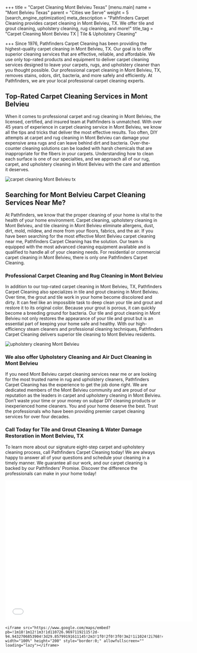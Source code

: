 +++
title = "Carpet Cleaning Mont Belvieu Texas"
[menu.main]
name = "Mont Belvieu Texas"
parent = "Cities we Serve"
weight = 5
[search_engine_optimization]
meta_description = "Pathfinders Carpet Cleaning provides carpet cleaning in Mont Belvieu, TX. We offer tile and grout cleaning, upholstery cleaning, rug cleaning, and more!"
title_tag = "Carpet Cleaning Mont Belvieu TX | Tile & Upholstery Cleaning"

+++
Since 1976, Pathfinders Carpet Cleaning has been providing the highest-quality carpet cleaning in Mont Belvieu, TX. Our goal is to offer superior cleaning services that are effective, reliable, and affordable. We use only top-rated products and equipment to deliver carpet cleaning services designed to leave your carpets, rugs, and upholstery cleaner than you thought possible. Our professional carpet cleaning in Mont Belvieu, TX, removes stains, odors, dirt, bacteria, and more safely and efficiently. At Pathfinders, we are your local professional carpet cleaning experts.

## Top-Rated Carpet Cleaning Services in Mont Belvieu

When it comes to professional carpet and rug cleaning in Mont Belvieu, the licensed, certified, and insured team at Pathfinders is unmatched. With over 45 years of experience in carpet cleaning service in Mont Belvieu, we know all the tips and tricks that deliver the most effective results. Too often, DIY attempts at carpet and rug cleaning in Mont Belvieu can damage your expensive area rugs and can leave behind dirt and bacteria. Over-the-counter cleaning solutions can be loaded with harsh chemicals that are inappropriate for the fibers in your carpets. Understanding how to clean each surface is one of our specialties, and we approach all of our rug, carpet, and upholstery cleaning in Mont Belvieu with the care and attention it deserves.

![carpet cleaning Mont Belvieu tx](/uploads/carpet-cleaning-mont-belvieu-tx.jpeg "carpet cleaning Mont Belvieu tx")

## Searching for Mont Belvieu Carpet Cleaning Services Near Me?

At Pathfinders, we know that the proper cleaning of your home is vital to the health of your home environment. Carpet cleaning, upholstery cleaning in Mont Belvieu, and tile cleaning in Mont Belvieu eliminate allergens, dust, dirt, mold, mildew, and more from your floors, fabrics, and the air. If you have been searching for the most effective Mont Belvieu carpet cleaning near me, Pathfinders Carpet Cleaning has the solution. Our team is equipped with the most advanced cleaning equipment available and is qualified to handle all of your cleaning needs. For residential or commercial carpet cleaning in Mont Belvieu, there is only one Pathfinders Carpet Cleaning.

### Professional Carpet Cleaning and Rug Cleaning in Mont Belvieu

In addition to our top-rated carpet cleaning in Mont Belvieu, TX, Pathfinders Carpet Cleaning also specializes in tile and grout cleaning in Mont Belvieu. Over time, the grout and tile work in your home become discolored and dirty. It can feel like an impossible task to deep clean your tile and grout and restore it to its original color. Because your grout is porous, it can quickly become a breeding ground for bacteria. Our tile and grout cleaning in Mont Belvieu not only restores the appearance of your tile and grout but is an essential part of keeping your home safe and healthy. With our high-efficiency steam cleaners and professional cleaning techniques, Pathfinders Carpet Cleaning delivers superior tile cleaning to Mont Belvieu residents.

![upholstery cleaning Mont Belvieu](/uploads/upholstery-cleaning-mont-belvieu.jpeg "upholstery cleaning Mont Belvieu")

### We also offer Upholstery Cleaning and Air Duct Cleaning in Mont Belvieu

If you need Mont Belvieu carpet cleaning services near me or are looking for the most trusted name in rug and upholstery cleaners, Pathfinders Carpet Cleaning has the experience to get the job done right. We are dedicated members of the Mont Belvieu community and are proud of our reputation as the leaders in carpet and upholstery cleaning in Mont Belvieu. Don’t waste your time or your money on subpar DIY cleaning products or inexperienced home cleaners. You and your home deserve the best. Trust the professionals who have been providing premier carpet cleaning services for over four decades.

### Call Today for Tile and Grout Cleaning & Water Damage Restoration in Mont Belvieu, TX

To learn more about our signature eight-step carpet and upholstery cleaning process, call Pathfinders Carpet Cleaning today! We are always happy to answer all of your questions and schedule your cleaning in a timely manner. We guarantee all our work, and our carpet cleaning is backed by our Pathfinders’ Promise. Discover the difference the professionals can make in your home today!

<iframe src="[https://www.google.com/maps/embed?pb=](https://www.google.com/maps/embed?pb= "https://www.google.com/maps/embed?pb=")!1m18!1m12!1m3!1d110726.96971192115!2d-94.9432706853904!3d29.85799191611145!2m3!1f0!2f0!3f0!3m2!1i1024!2i768!4f13.1!3m3!1m2!1s0x863f453ae5347cf7%3A0x7e0dc8f9e3fc3e9a!2sMont%20Belvieu%2C%20TX!5e0!3m2!1sen!2sus!4v1627397586561!5m2!1sen!2sus" width="600" height="450" style="border:0;" allowfullscreen="" loading="lazy"></iframe>

    <iframe src="https://www.google.com/maps/embed?pb=!1m18!1m12!1m3!1d110726.96971192115!2d-94.9432706853904!3d29.85799191611145!2m3!1f0!2f0!3f0!3m2!1i1024!2i768!4f13.1!3m3!1m2!1s0x863f453ae5347cf7%3A0x7e0dc8f9e3fc3e9a!2sMont%20Belvieu%2C%20TX!5e0!3m2!1sen!2sus!4v1627397586561!5m2!1sen!2sus" width="100%" height="200" style="border:0;" allowfullscreen="" loading="lazy"></iframe>